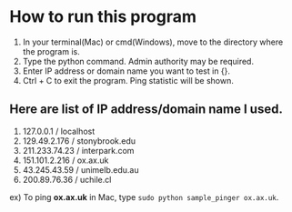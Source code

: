 # How to run this program

1. In your terminal(Mac) or cmd(Windows), move to the directory where the program is.
2. Type the python command. Admin authority may be required.
3. Enter IP address or domain name you want to test in {}.
4. Ctrl + C to exit the program. Ping statistic will be shown.

## Here are list of IP address/domain name I used.

1. 127.0.0.1 / localhost
2. 129.49.2.176 / stonybrook.edu
3. 211.233.74.23 / interpark.com
4. 151.101.2.216 / ox.ax.uk
5. 43.245.43.59 / unimelb.edu.au
6. 200.89.76.36 / uchile.cl

ex) To ping <b>ox.ax.uk</b> in Mac, type `sudo python sample_pinger ox.ax.uk`.
